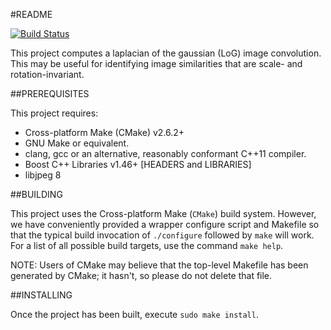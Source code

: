#README

[![Build Status](https://travis-ci.org/acoburn/image-laplacian.png?branch=master)](https://travis-ci.org/acoburn/image-laplacian)

This project computes a laplacian of the gaussian (LoG) image convolution. This may be useful for identifying image similarities
that are scale- and rotation-invariant.

##PREREQUISITES

 This project requires:
  * Cross-platform Make (CMake) v2.6.2+
  * GNU Make or equivalent.
  * clang, gcc or an alternative, reasonably conformant C++11 compiler.
  * Boost C++ Libraries v1.46+ [HEADERS and LIBRARIES]
  * libjpeg 8

##BUILDING
 
 This project uses the Cross-platform Make (`CMake`) build system. However, we
 have conveniently provided a wrapper configure script and Makefile so that
 the typical build invocation of `./configure` followed by `make` will work.
 For a list of all possible build targets, use the command `make help`.

 NOTE: Users of CMake may believe that the top-level Makefile has been
 generated by CMake; it hasn't, so please do not delete that file.

##INSTALLING

 Once the project has been built, execute `sudo make install`.


